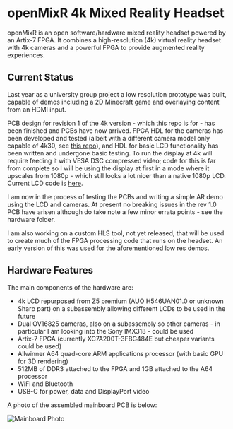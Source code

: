 # openMixR 4k Mixed Reality Headset

openMixR is an open software/hardware mixed reality headset powered by an Artix-7 FPGA. It combines a high-resolution (4k) virtual reality headset with
4k cameras and a powerful FPGA to provide augmented reality experiences.

## Current Status

Last year as a university group project a low resolution prototype was built, capable of demos
including a 2D Minecraft game and overlaying content from an HDMI input.

PCB design for revision 1 of the 4k version - which this repo is for - has been finished and PCBs have now arrived. FPGA HDL for the cameras has been developed and tested (albeit
  with a different camera model only capable of 4k30, see [this repo](https://github.com/daveshah1/CSI2Rx)), and HDL for basic LCD functionality has been written
and undergone basic testing. To run the display at 4k will require feeding it with VESA DSC compressed video; code for
this is far from complete so I will be using the display at first in a mode where it upscales from 1080p - which
still looks a lot nicer than a native 1080p LCD. Current LCD code is [here](https://github.com/daveshah1/DSITx).

I am now in the process of testing the PCBs and writing a simple AR demo using the LCD and cameras. At present no breaking
issues in the rev 1.0 PCB have arisen although do take note a few minor errata points - see the hardware folder.

I am also working on a custom HLS tool, not yet released, that will be used to create much of the FPGA processing
code that runs on the headset. An early version of this was used for the aforementioned low res demos.

## Hardware Features

The main components of the hardware are:

 - 4k LCD repurposed from Z5 premium (AUO H546UAN01.0 or unknown Sharp part) on a subassembly allowing different LCDs to be used in the future
 - Dual OV16825 cameras, also on a subassembly so other cameras - in particular I am looking into the Sony IMX318 - could be used
 - Artix-7 FPGA (currently XC7A200T-3FBG484E but cheaper variants could be used)
 - Allwinner A64 quad-core ARM applications processor (with basic GPU for 3D rendering)
 - 512MB of DDR3 attached to the FPGA and 1GB attached to the A64 processor
 - WiFi and Bluetooth
 - USB-C for power, data and DisplayPort video

A photo of the assembled mainboard PCB is below:

![Mainboard Photo](https://ds0.me/ar/mainboard-sm.jpg)
